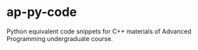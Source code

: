 # ap-py-code
Python equivalent code snippets for C++ materials of Advanced Programming undergraduate course.
